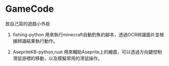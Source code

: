 # GameCode
放自己寫的遊戲小外掛

1. fishing-python
用來執行minecraft自動釣魚的腳本，透過OCR辨識圖片並根據辨識結果執行動作。

2. AsepriteKB-python,rust
用來輔助Aseprite上的繪圖，可以透過方向鍵控制滑鼠游標的移動，以及模擬常用的滑鼠操作。